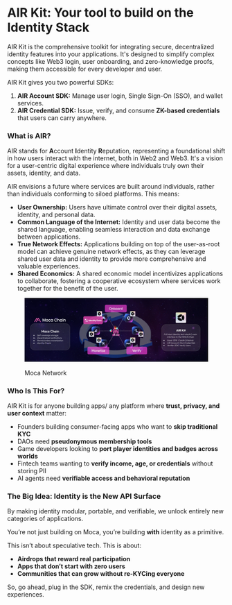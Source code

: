 # AIR Kit: Your tool to build on the Identity Stack

AIR Kit is the comprehensive toolkit for integrating secure, decentralized identity features into your applications. It's designed to simplify complex concepts like Web3 login, user onboarding, and zero-knowledge proofs, making them accessible for every developer and user.

AIR Kit gives you two powerful SDKs:

1. **AIR Account SDK:** Manage user login, Single Sign-On (SSO), and wallet services.
2. **AIR Credential SDK:** Issue, verify, and consume **ZK-based credentials** that users can carry anywhere.

### What is AIR?

AIR stands for **A**ccount **I**dentity **R**eputation, representing a foundational shift in how users interact with the internet, both in Web2 and Web3. It's a vision for a user-centric digital experience where individuals truly own their assets, identity, and data.

AIR envisions a future where services are built around individuals, rather than individuals conforming to siloed platforms. This means:

* **User Ownership:** Users have ultimate control over their digital assets, identity, and personal data.
* **Common Language of the Internet:** Identity and user data become the shared language, enabling seamless interaction and data exchange between applications.
* **True Network Effects:** Applications building on top of the user-as-root model can achieve genuine network effects, as they can leverage shared user data and identity to provide more comprehensive and valuable experiences.
* **Shared Economics:** A shared economic model incentivizes applications to collaborate, fostering a cooperative ecosystem where services work together for the benefit of the user.

<figure><img src="../../.gitbook/assets/image (4).png" alt=""><figcaption><p>Moca Network </p></figcaption></figure>

### Who Is This For?

AIR Kit is for anyone building apps/ any platform where **trust, privacy, and user context** matter:

* Founders building consumer-facing apps who want to **skip traditional KYC**
* DAOs need **pseudonymous membership tools**
* Game developers looking to **port player identities and badges across worlds**
* Fintech teams wanting to **verify income, age, or credentials** without storing PII
* AI agents need **verifiable access and behavioral reputation**

### The Big Idea: Identity is the New API Surface

By making identity modular, portable, and verifiable, we unlock entirely new categories of applications.

You’re not just building on Moca, you’re building **with** identity as a primitive.

This isn’t about speculative tech. This is about:

* **Airdrops that reward real participation**
* **Apps that don’t start with zero users**
* **Communities that can grow without re-KYCing everyone**

So, go ahead, plug in the SDK, remix the credentials, and design new experiences.
